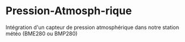 # Pression-Atmosph-rique
Intégration d'un capteur de pression atmosphérique dans notre station météo (BME280 ou BMP280)
